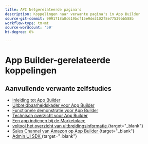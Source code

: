 ```yaml
---
title: API Netgerelateerde pagina's
description: Koppelingen naar verwante pagina's in App Builder
source-git-commit: 9991718a0c619bcf15e9de3102f8e77539bb588b
workflow-type: tm+mt
source-wordcount: '59'
ht-degree: 0%

---
```


# App Builder-gerelateerde koppelingen

## Aanvullende verwante zelfstudies

* [Inleiding tot App Builder](../app-builder/introduction-to-app-builder.md)
* [Uitbreidbaarheidskader voor App Builder](../app-builder/extensibility-framework-commerce-eventing.md)
* [Functionele demonstratie voor App Builder](../app-builder/app-builder-functional-demonstration.md)
* [Technisch overzicht voor App Builder](../app-builder/app-builder-technical-overview.md)
* [Een app indienen bij de Marketplace](../app-builder/submit-app-process.md)
* [ voltooi het overzicht van uitbreidingsinformatie ](https://developer.adobe.com/commerce/marketplace/guides/sellers/extension-information/){target="_blank"} 
* [ Sales Channel van Amazon op App Builder ](https://developer.adobe.com/commerce/extensibility/amazon-sales-channel/){target="_blank"} 
* [ Admin UI SDK ](https://developer.adobe.com/commerce/extensibility/admin-ui-sdk/){target="_blank"} 
